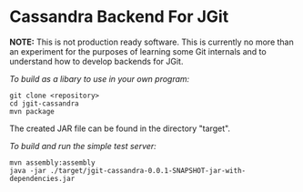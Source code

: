 Cassandra Backend For JGit
==========================

**NOTE:** This is not production ready software. This is currently no more than
an experiment for the purposes of learning some Git internals and to understand
how to develop backends for JGit.

*To build as a libary to use in your own program:*

    git clone <repository>
    cd jgit-cassandra
    mvn package

The created JAR file can be found in the directory "target".

*To build and run the simple test server:*

    mvn assembly:assembly
    java -jar ./target/jgit-cassandra-0.0.1-SNAPSHOT-jar-with-dependencies.jar
